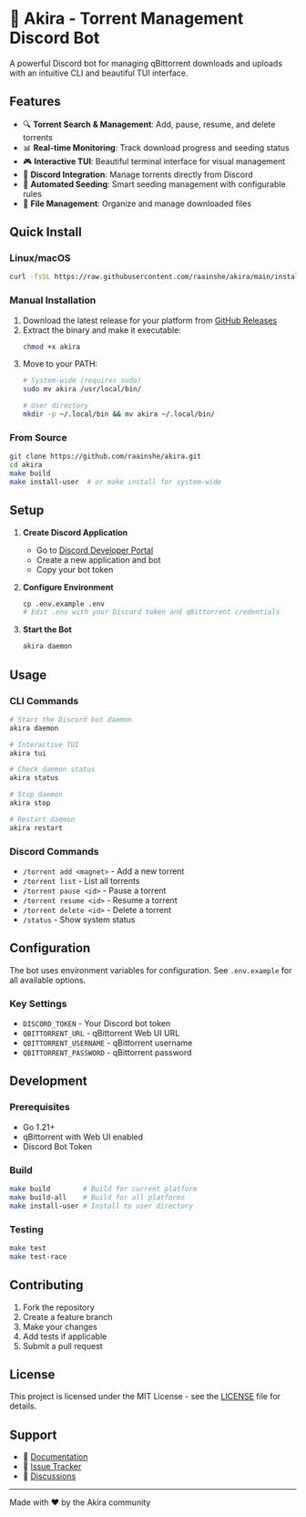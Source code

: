 # 🌟 Akira - Torrent Management Discord Bot

A powerful Discord bot for managing qBittorrent downloads and uploads with an intuitive CLI and beautiful TUI interface.

## Features

- 🔍 **Torrent Search & Management**: Add, pause, resume, and delete torrents
- 📊 **Real-time Monitoring**: Track download progress and seeding status
- 🎮 **Interactive TUI**: Beautiful terminal interface for visual management
- 🤖 **Discord Integration**: Manage torrents directly from Discord
- 🔄 **Automated Seeding**: Smart seeding management with configurable rules
- 📁 **File Management**: Organize and manage downloaded files

## Quick Install

### Linux/macOS
```bash
curl -fsSL https://raw.githubusercontent.com/raainshe/akira/main/install.sh | bash
```

### Manual Installation
1. Download the latest release for your platform from [GitHub Releases](https://github.com/raainshe/akira/releases)
2. Extract the binary and make it executable:
   ```bash
   chmod +x akira
   ```
3. Move to your PATH:
   ```bash
   # System-wide (requires sudo)
   sudo mv akira /usr/local/bin/
   
   # User directory
   mkdir -p ~/.local/bin && mv akira ~/.local/bin/
   ```

### From Source
```bash
git clone https://github.com/raainshe/akira.git
cd akira
make build
make install-user  # or make install for system-wide
```

## Setup

1. **Create Discord Application**
   - Go to [Discord Developer Portal](https://discord.com/developers/applications)
   - Create a new application and bot
   - Copy your bot token

2. **Configure Environment**
   ```bash
   cp .env.example .env
   # Edit .env with your Discord token and qBittorrent credentials
   ```

3. **Start the Bot**
   ```bash
   akira daemon
   ```

## Usage

### CLI Commands
```bash
# Start the Discord bot daemon
akira daemon

# Interactive TUI
akira tui

# Check daemon status
akira status

# Stop daemon
akira stop

# Restart daemon
akira restart
```

### Discord Commands
- `/torrent add <magnet>` - Add a new torrent
- `/torrent list` - List all torrents
- `/torrent pause <id>` - Pause a torrent
- `/torrent resume <id>` - Resume a torrent
- `/torrent delete <id>` - Delete a torrent
- `/status` - Show system status

## Configuration

The bot uses environment variables for configuration. See `.env.example` for all available options.

### Key Settings
- `DISCORD_TOKEN` - Your Discord bot token
- `QBITTORRENT_URL` - qBittorrent Web UI URL
- `QBITTORRENT_USERNAME` - qBittorrent username
- `QBITTORRENT_PASSWORD` - qBittorrent password

## Development

### Prerequisites
- Go 1.21+
- qBittorrent with Web UI enabled
- Discord Bot Token

### Build
```bash
make build        # Build for current platform
make build-all    # Build for all platforms
make install-user # Install to user directory
```

### Testing
```bash
make test
make test-race
```

## Contributing

1. Fork the repository
2. Create a feature branch
3. Make your changes
4. Add tests if applicable
5. Submit a pull request

## License

This project is licensed under the MIT License - see the [LICENSE](LICENSE) file for details.

## Support

- 📖 [Documentation](https://github.com/raainshe/akira/wiki)
- 🐛 [Issue Tracker](https://github.com/raainshe/akira/issues)
- 💬 [Discussions](https://github.com/raainshe/akira/discussions)

---

Made with ❤️ by the Akira community
